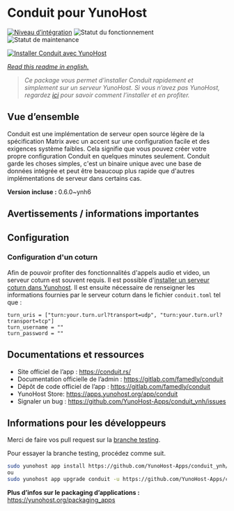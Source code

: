 <!--
N.B.: This README was automatically generated by https://github.com/YunoHost/apps/tree/master/tools/readme_generator
It shall NOT be edited by hand.
-->

# Conduit pour YunoHost

[![Niveau d’intégration](https://dash.yunohost.org/integration/conduit.svg)](https://dash.yunohost.org/appci/app/conduit) ![Statut du fonctionnement](https://ci-apps.yunohost.org/ci/badges/conduit.status.svg) ![Statut de maintenance](https://ci-apps.yunohost.org/ci/badges/conduit.maintain.svg)

[![Installer Conduit avec YunoHost](https://install-app.yunohost.org/install-with-yunohost.svg)](https://install-app.yunohost.org/?app=conduit)

*[Read this readme in english.](./README.md)*

> *Ce package vous permet d’installer Conduit rapidement et simplement sur un serveur YunoHost.
Si vous n’avez pas YunoHost, regardez [ici](https://yunohost.org/#/install) pour savoir comment l’installer et en profiter.*

## Vue d’ensemble

Conduit est une implémentation de serveur open source légère de la spécification Matrix avec un accent sur une configuration facile et des exigences système faibles. Cela signifie que vous pouvez créer votre propre configuration Conduit en quelques minutes seulement.
Conduit garde les choses simples, c'est un binaire unique avec une base de données intégrée et peut être beaucoup plus rapide que d'autres implémentations de serveur dans certains cas.

**Version incluse :** 0.6.0~ynh6
## Avertissements / informations importantes

## Configuration

### Configuration d'un coturn
Afin de pouvoir profiter des fonctionnalités d'appels audio et video, un serveur coturn est souvent requis. Il est possible d'[installer un serveur coturn dans Yunohost](https://github.com/YunoHost-Apps/coturn_ynh/blob/master/README_fr.md).
Il est ensuite nécessaire de renseigner les informations fournies par le serveur coturn dans le fichier `conduit.toml` tel que :
```
turn_uris = ["turn:your.turn.url?transport=udp", "turn:your.turn.url?transport=tcp"]
turn_username = ""
turn_password = ""
```

## Documentations et ressources

* Site officiel de l’app : <https://conduit.rs/>
* Documentation officielle de l’admin : <https://gitlab.com/famedly/conduit>
* Dépôt de code officiel de l’app : <https://gitlab.com/famedly/conduit>
* YunoHost Store: <https://apps.yunohost.org/app/conduit>
* Signaler un bug : <https://github.com/YunoHost-Apps/conduit_ynh/issues>

## Informations pour les développeurs

Merci de faire vos pull request sur la [branche testing](https://github.com/YunoHost-Apps/conduit_ynh/tree/testing).

Pour essayer la branche testing, procédez comme suit.

``` bash
sudo yunohost app install https://github.com/YunoHost-Apps/conduit_ynh/tree/testing --debug
ou
sudo yunohost app upgrade conduit -u https://github.com/YunoHost-Apps/conduit_ynh/tree/testing --debug
```

**Plus d’infos sur le packaging d’applications :** <https://yunohost.org/packaging_apps>
